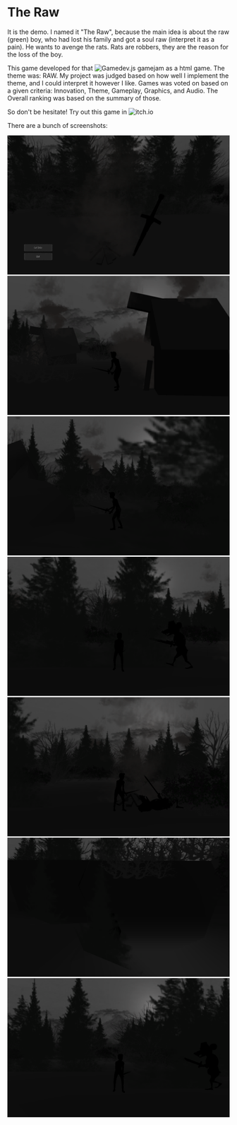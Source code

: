 # The Raw
It is the demo. I named it "The Raw", because the main idea is about the raw (green) boy, who had lost his family and got a soul raw (interpret it as a pain). He wants to avenge the rats. Rats are robbers, they are the reason for the loss of the boy.

This game developed for that ![Gamedev.js gamejam](https://itch.io/jam/gamedevjs-2022) as a html game. 
The theme was: RAW. My project was judged based on how well I implement the theme, and I could interpret it however I like.
Games was voted on based on a given criteria: Innovation, Theme, Gameplay, Graphics, and Audio. The Overall ranking was based on the summary of those.

So don't be hesitate! Try out this game in ![itch.io](https://murat-uulu-umar.itch.io/the-raw-genezis)

There are a bunch of screenshots: 

![](https://github.com/murat-uluu-umar/The-Raw/blob/master/Screenshots/1.png)
![](https://github.com/murat-uluu-umar/The-Raw/blob/master/Screenshots/2.png)
![](https://github.com/murat-uluu-umar/The-Raw/blob/master/Screenshots/3.png)
![](https://github.com/murat-uluu-umar/The-Raw/blob/master/Screenshots/4.png)
![](https://github.com/murat-uluu-umar/The-Raw/blob/master/Screenshots/5.png)
![](https://github.com/murat-uluu-umar/The-Raw/blob/master/Screenshots/6.png)
![](https://github.com/murat-uluu-umar/The-Raw/blob/master/Screenshots/7.png)
